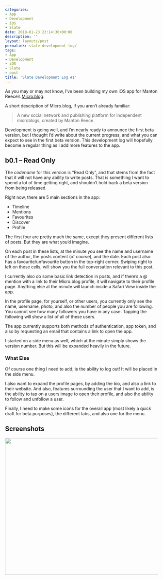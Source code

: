 ```yaml
---
categories:
- App
- Development
- iOS
- Slate
date: 2018-01-23 23:14:36+00:00
description: ''
layout: layouts/post
permalink: slate-development-log/
tags:
- App
- Development
- iOS
- Slate
- post
title: 'Slate Development Log #1'
---
```


<p>As you may or may not know, I’ve been building my own iOS app for Manton Reece’s <a href="https://micro.blog">Micro.blog</a>.</p>
<p>A short description of Micro.blog, if you aren’t already familiar:</p>
<blockquote><p>A new social network and publishing platform for independent microblogs, created by Manton Reece.</p></blockquote>
<p>Development is going well, and I’m nearly ready to announce the first beta version, but I thought I’d write about the current progress, and what you can expect to see in the first beta version. This development log will hopefully become a regular thing as I add more features to the app.</p>
<h2>b0.1 &#8211; Read Only</h2>
<p>The <em>codename</em> for this version is “Read Only”, and that stems from the fact that it will not have any ability to write posts. That is something I want to spend a lot of time getting right, and shouldn’t hold back a beta version from being released.</p>
<p>Right now, there are 5 main sections in the app:</p>
<ul>
<li>Timeline</li>
<li>Mentions</li>
<li>Favourites</li>
<li>Discover</li>
<li>Profile</li>
</ul>
<p>The first four are pretty much the same, except they present different lists of posts. But they are what you’d imagine.</p>
<p>On each post in these lists, at the minute you see the name and username of the author, the posts content (of course), and the date. Each post also has a favourite/unfavourite button in the top-right corner. Swiping right to left on these cells, will show you the full conversation relevant to this post.</p>
<p>I currently also do some basic link detection in posts, and if there’s a @ mention with a link to their Micro.blog profile, it will navigate to their profile page. Anything else at the minute will launch inside a Safari View inside the app.</p>
<p>In the profile page, for yourself, or other users, you currently only see the name, username, photo, and also the number of people you are following. You cannot see how many followers you have in any case. Tapping the following will show a list of all of these users.</p>
<p>The app currently supports both methods of authentication, app token, and also by requesting an email that contains a link to open the app.</p>
<p>I started on a side menu as well, which at the minute simply shows the version number. But this will be expanded heavily in the future.</p>
<h3>What Else</h3>
<p>Of course one thing I need to add, is the ability to log out! It will be placed in the side menu.</p>
<p>I also want to expand the profile pages, by adding the bio, and also a link to their website. And also, features surrounding the user that I want to add, is the ability to tap on a users image to open their profile, and also the ability to follow and unfollow a user.</p>
<p>Finally, I need to make some icons for the overall app (most likely a quick draft for beta purposes), the different tabs, and also one for the menu.</p>
<h2>Screenshots</h2>
<p><a href="https://chrishannah.me/wp-content/uploads/2018/01/Image.png"><img loading="lazy" width="1024" height="450" class="aligncenter wp-image-1110 size-large" src="https://chrishannah.me/wp-content/uploads/2018/01/Image-1024x450.png" alt="" srcset="https://cdn.chrishannah.me/images/2018/01/Image-1024x450.png 1024w, https://cdn.chrishannah.me/images/2018/01/Image-300x132.png 300w, https://cdn.chrishannah.me/images/2018/01/Image-768x337.png 768w" sizes="(max-width: 1024px) 100vw, 1024px" /></a></p>